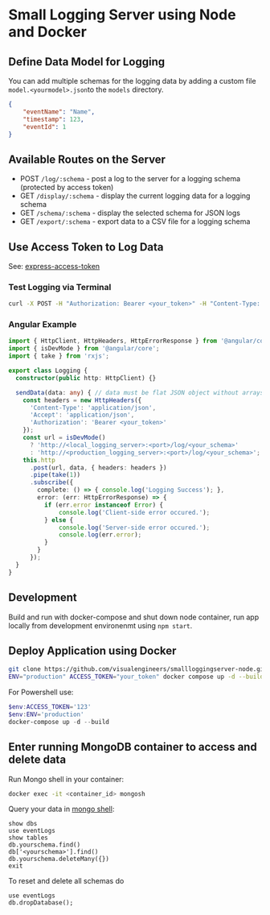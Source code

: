 # Small Logging Server using Node and Docker

## Define Data Model for Logging

You can add multiple schemas for the logging data by adding a custom file `model.<yourmodel>.json`to the `models` directory.

```json
{
    "eventName": "Name",
    "timestamp": 123,
    "eventId": 1
}
```

## Available Routes on the Server

- POST `/log/:schema` - post a log to the server for a logging schema (protected by access token)
- GET `/display/:schema` - display the current logging data for a logging schema
- GET `/schema/:schema` - display the selected schema for JSON logs
- GET `/export/:schema` - export data to a CSV file for a logging schema

## Use Access Token to Log Data

See: [express-access-token](https://www.npmjs.com/package/express-access-token)

### Test Logging via Terminal

```bash
curl -X POST -H "Authorization: Bearer <your_token>" -H "Content-Type: application/json" -d '{"eventName": "This is another test log message", "timestamp": "223123"}' http://localhost:3000/log/config 
```

### Angular Example

```ts
import { HttpClient, HttpHeaders, HttpErrorResponse } from '@angular/common/http';
import { isDevMode } from '@angular/core';
import { take } from 'rxjs';

export class Logging {
  constructor(public http: HttpClient) {}

  sendData(data: any) { // data must be flat JSON object without arrays
    const headers = new HttpHeaders({
      'Content-Type': 'application/json',
      'Accept': 'application/json',
      'Authorization': 'Bearer <your_token>'
    });
    const url = isDevMode()
      ? 'http://<local_logging_server>:<port>/log/<your_schema>'
      : 'http://<production_logging_server>:<port>/log/<your_schema>';
    this.http
      .post(url, data, { headers: headers })
      .pipe(take(1))
      .subscribe({
        complete: () => { console.log('Logging Success'); },
        error: (err: HttpErrorResponse) => {
          if (err.error instanceof Error) {
              console.log('Client-side error occured.');
          } else {
              console.log('Server-side error occured.');
              console.log(err.error);
          }
        }
      });
  }
}
```

## Development

Build and run with docker-compose and shut down node container, run app locally from development environenmt using `npm start`.

## Deploy Application using Docker

```bash
git clone https://github.com/visualengineers/smallloggingserver-node.git
ENV="production" ACCESS_TOKEN="your_token" docker compose up -d --build
```

For Powershell use:

```powershell
$env:ACCESS_TOKEN='123'
$env:ENV='production'
docker-compose up -d --build
```

## Enter running MongoDB container to access and delete data

Run Mongo shell in your container:

```bash
docker exec -it <container_id> mongosh
```

Query your data in [mongo shell](https://www.mongodb.com/docs/v3.4/reference/mongo-shell/):

```mongodb
show dbs
use eventLogs
show tables
db.yourschema.find()
db['<yourschema>'].find()
db.yourschema.deleteMany({})
exit
```

To reset and delete all schemas do

```mongodb
use eventLogs
db.dropDatabase();
```